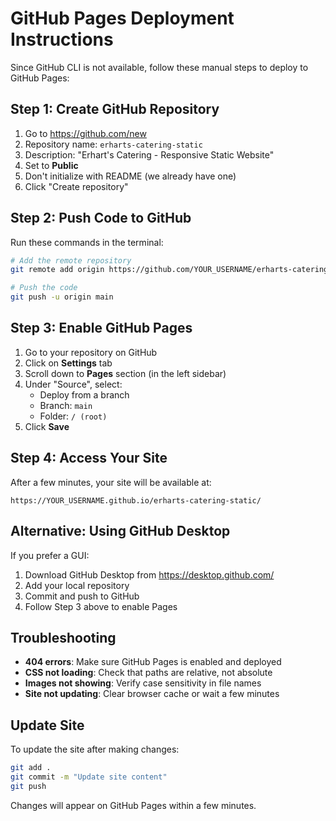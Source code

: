 # GitHub Pages Deployment Instructions

Since GitHub CLI is not available, follow these manual steps to deploy to GitHub Pages:

## Step 1: Create GitHub Repository

1. Go to https://github.com/new
2. Repository name: `erharts-catering-static`
3. Description: "Erhart's Catering - Responsive Static Website"
4. Set to **Public**
5. Don't initialize with README (we already have one)
6. Click "Create repository"

## Step 2: Push Code to GitHub

Run these commands in the terminal:

```bash
# Add the remote repository
git remote add origin https://github.com/YOUR_USERNAME/erharts-catering-static.git

# Push the code
git push -u origin main
```

## Step 3: Enable GitHub Pages

1. Go to your repository on GitHub
2. Click on **Settings** tab
3. Scroll down to **Pages** section (in the left sidebar)
4. Under "Source", select:
   - Deploy from a branch
   - Branch: `main`
   - Folder: `/ (root)`
5. Click **Save**

## Step 4: Access Your Site

After a few minutes, your site will be available at:
```
https://YOUR_USERNAME.github.io/erharts-catering-static/
```

## Alternative: Using GitHub Desktop

If you prefer a GUI:
1. Download GitHub Desktop from https://desktop.github.com/
2. Add your local repository
3. Commit and push to GitHub
4. Follow Step 3 above to enable Pages

## Troubleshooting

- **404 errors**: Make sure GitHub Pages is enabled and deployed
- **CSS not loading**: Check that paths are relative, not absolute
- **Images not showing**: Verify case sensitivity in file names
- **Site not updating**: Clear browser cache or wait a few minutes

## Update Site

To update the site after making changes:
```bash
git add .
git commit -m "Update site content"
git push
```

Changes will appear on GitHub Pages within a few minutes.